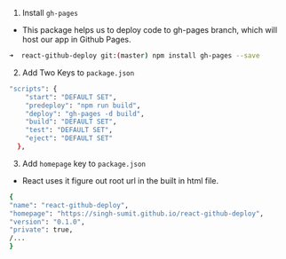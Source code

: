 1. Install `gh-pages`
- This package helps us to deploy code to gh-pages branch, which will host our app in Github Pages.
```sh
➜  react-github-deploy git:(master) npm install gh-pages --save
```

2. Add Two Keys to `package.json`
```sh
"scripts": {
    "start": "DEFAULT SET",
    "predeploy": "npm run build",
    "deploy": "gh-pages -d build",
    "build": "DEFAULT SET",
    "test": "DEFAULT SET",
    "eject": "DEFAULT SET"
  },
  ```

  3. Add `homepage` key to `package.json`
  - React uses it figure out root url in the built in html file.
  ```sh
  {
  "name": "react-github-deploy",
  "homepage": "https://singh-sumit.github.io/react-github-deploy",
  "version": "0.1.0",
  "private": true,
  /...
  }
  ```